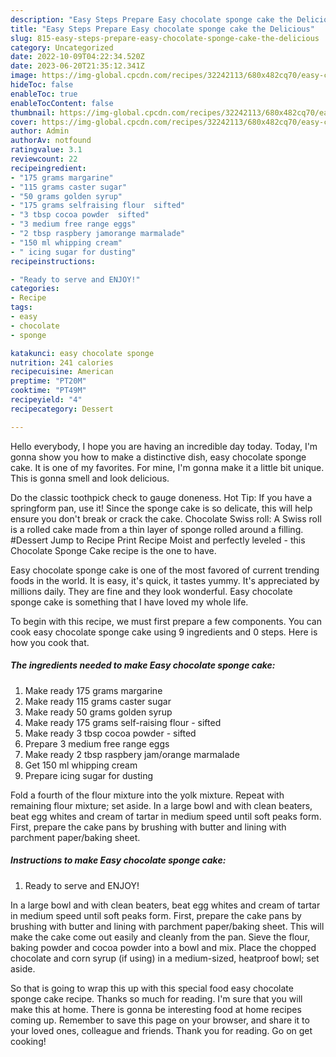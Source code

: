 ```yaml
---
description: "Easy Steps Prepare Easy chocolate sponge cake the Delicious"
title: "Easy Steps Prepare Easy chocolate sponge cake the Delicious"
slug: 815-easy-steps-prepare-easy-chocolate-sponge-cake-the-delicious
category: Uncategorized
date: 2022-10-09T04:22:34.520Z
date: 2023-06-20T21:35:12.341Z
image: https://img-global.cpcdn.com/recipes/32242113/680x482cq70/easy-chocolate-sponge-cake-recipe-main-photo.jpg
hideToc: false
enableToc: true
enableTocContent: false
thumbnail: https://img-global.cpcdn.com/recipes/32242113/680x482cq70/easy-chocolate-sponge-cake-recipe-main-photo.jpg
cover: https://img-global.cpcdn.com/recipes/32242113/680x482cq70/easy-chocolate-sponge-cake-recipe-main-photo.jpg
author: Admin
authorAv: notfound
ratingvalue: 3.1
reviewcount: 22
recipeingredient:
- "175 grams margarine"
- "115 grams caster sugar"
- "50 grams golden syrup"
- "175 grams selfraising flour  sifted"
- "3 tbsp cocoa powder  sifted"
- "3 medium free range eggs"
- "2 tbsp raspbery jamorange marmalade"
- "150 ml whipping cream"
- " icing sugar for dusting"
recipeinstructions:

- "Ready to serve and ENJOY!"
categories:
- Recipe
tags:
- easy
- chocolate
- sponge

katakunci: easy chocolate sponge 
nutrition: 241 calories
recipecuisine: American
preptime: "PT20M"
cooktime: "PT49M"
recipeyield: "4"
recipecategory: Dessert

---
```



Hello everybody, I hope you are having an incredible day today. Today, I'm gonna show you how to make a distinctive dish, easy chocolate sponge cake. It is one of my favorites. For mine, I'm gonna make it a little bit unique. This is gonna smell and look delicious.

Do the classic toothpick check to gauge doneness. Hot Tip: If you have a springform pan, use it! Since the sponge cake is so delicate, this will help ensure you don&#39;t break or crack the cake. Chocolate Swiss roll: A Swiss roll is a rolled cake made from a thin layer of sponge rolled around a filling. #Dessert Jump to Recipe Print Recipe Moist and perfectly leveled - this Chocolate Sponge Cake recipe is the one to have.

Easy chocolate sponge cake is one of the most favored of current trending foods in the world. It is easy, it's quick, it tastes yummy. It's appreciated by millions daily. They are fine and they look wonderful. Easy chocolate sponge cake is something that I have loved my whole life.


To begin with this recipe, we must first prepare a few components. You can cook easy chocolate sponge cake using 9 ingredients and 0 steps. Here is how you cook that.

<!--inarticleads1-->

##### The ingredients needed to make Easy chocolate sponge cake:

1. Make ready 175 grams margarine
1. Make ready 115 grams caster sugar
1. Make ready 50 grams golden syrup
1. Make ready 175 grams self-raising flour - sifted
1. Make ready 3 tbsp cocoa powder - sifted
1. Prepare 3 medium free range eggs
1. Make ready 2 tbsp raspbery jam/orange marmalade
1. Get 150 ml whipping cream
1. Prepare  icing sugar for dusting


Fold a fourth of the flour mixture into the yolk mixture. Repeat with remaining flour mixture; set aside. In a large bowl and with clean beaters, beat egg whites and cream of tartar in medium speed until soft peaks form. First, prepare the cake pans by brushing with butter and lining with parchment paper/baking sheet. 

<!--inarticleads2-->

##### Instructions to make Easy chocolate sponge cake:


1. Ready to serve and ENJOY!

In a large bowl and with clean beaters, beat egg whites and cream of tartar in medium speed until soft peaks form. First, prepare the cake pans by brushing with butter and lining with parchment paper/baking sheet. This will make the cake come out easily and cleanly from the pan. Sieve the flour, baking powder and cocoa powder into a bowl and mix. Place the chopped chocolate and corn syrup (if using) in a medium-sized, heatproof bowl; set aside. 

So that is going to wrap this up with this special food easy chocolate sponge cake recipe. Thanks so much for reading. I'm sure that you will make this at home. There is gonna be interesting food at home recipes coming up. Remember to save this page on your browser, and share it to your loved ones, colleague and friends. Thank you for reading. Go on get cooking!
